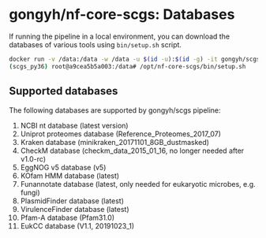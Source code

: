 # gongyh/nf-core-scgs: Databases

If running the pipeline in a local environment, you can download the databases of various tools using `bin/setup.sh` script.

```bash
docker run -v /data:/data -w /data -u $(id -u):$(id -g) -it gongyh/scgs /bin/bash
(scgs_py36) root@a9cea5b5a003:/data# /opt/nf-core-scgs/bin/setup.sh
```

## Supported databases

The following databases are supported by gongyh/scgs pipeline:

1. NCBI nt database (latest version)
2. Uniprot proteomes database (Reference_Proteomes_2017_07)
3. Kraken database (minikraken_20171101_8GB_dustmasked)
4. CheckM database (checkm_data_2015_01_16, no longer needed after v1.0-rc)
5. EggNOG v5 database (v5)
6. KOfam HMM database (latest)
7. Funannotate database (latest, only needed for eukaryotic microbes, e.g. fungi)
8. PlasmidFinder database (latest)
9. VirulenceFinder database (latest)
10. Pfam-A database (Pfam31.0)
11. EukCC database (V1.1, 20191023_1)
